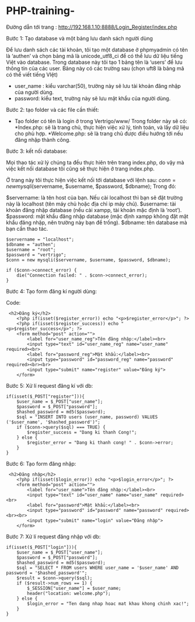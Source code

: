 # PHP-training-

Đường dẫn tới trang : http://192.168.1.10:8888/Login_Register/index.php

Bước 1: Tạo database và một bảng lưu danh sách người dùng

Để lưu danh sách các tài khoản, tôi tạo một database ở phpmyadmin có tên là ‘authen’ và chọn bảng mã là unicode_utf8_ci để có thể lưu dữ liệu tiếng Việt vào database. Trong database này tôi tạo 1 bảng tên là ‘users’ để lưu thông tin của các user. Bảng này có các trường sau (chọn uft8 là bảng mã có thể viết tiếng VIệt)

- user_name : kiểu varchar(50), trường này sẽ lưu tài khoản đăng nhập của người dùng.
- password: kiểu text, trường này sẽ lưu mật khẩu của người dùng.

Bước 2: tạo folder và các file cần thiết:
- Tạo folder có tên là login ở trong Vertrigo/www/ Trong folder này sẽ có:
     *Index.php: sẽ là trang chủ, thực hiện việc xử lý, tính toán, và lấy dữ liệu cho phù hợp.
     *Welcome.php: sẽ là trang chủ được điều hướng tới nếu đăng nhập thành công.

Bước 3: kết nối database:

Mọi thao tác xử lý chúng ta đều thực hiên trên trang index.php, do vậy mà việc kết nối database tôi cũng sẽ thực hiện ở trang index.php.

Ở trang này tôi thực hiện việc kết nối tới database với lệnh sau: $conn = new mysqli($servername, $username, $password, $dbname);
Trong đó:

$servername: là tên host của bạn. Nếu cài localhost thì bạn sẽ đặt trường này là localhost (tên máy chủ hoặc địa chỉ ip máy chủ).
$username: tài khoản đăng nhập database (nếu cài xampp, tài khoản mặc định là ‘root’).
$password: mật khẩu đăng nhập database (mặc định xampp không đặt mật khẩu đăng nhập, nên trường này bạn để trống).
$dbname: tên database mà bạn cần thao tác.

```
$servername = "localhost";
$dbname = "authen";
$username = "root";
$password = "vertrigo";
$conn = new mysqli($servername, $username, $password, $dbname);

if ($conn->connect_error) {
    die("Connection failed: " . $conn->connect_error);
}
```
Bước 4: Tạo form đăng kí người dùng:

Code:
```
 <h2>Đăng ký</h2>
    <?php if(isset($register_error)) echo "<p>$register_error</p>"; ?>
    <?php if(isset($register_success)) echo "<p>$register_success</p>"; ?>
    <form method="post" action="">
        <label for="user_name_reg">Tên đăng nhập:</label><br>
        <input type="text" id="user_name_reg" name="user_name" required><br>
        <label for="password_reg">Mật khẩu:</label><br>
        <input type="password" id="password_reg" name="password" required><br><br>
        <input type="submit" name="register" value="Đăng ký">
    </form>
```
Bước 5: Xử lí request đăng kí với db:
```
if(isset($_POST["register"])){
    $user_name = $_POST["user_name"];
    $password = $_POST["password"];
    $hashed_password = md5($password); 
    $sql = "INSERT INTO users (user_name, password) VALUES ('$user_name', '$hashed_password')";
    if ($conn->query($sql) === TRUE) {
        $register_success = "Dang ki thanh Cong!";
    } else {
        $register_error = "Dang ki thanh cong! " . $conn->error;
    }
}
```
Bước 6: Tạo form đăng nhập:
```
 <h2>Đăng nhập</h2>
    <?php if(isset($login_error)) echo "<p>$login_error</p>"; ?>
    <form method="post" action="">
        <label for="user_name">Tên đăng nhập:</label><br>
        <input type="text" id="user_name" name="user_name" required><br>
        <label for="password">Mật khẩu:</label><br>
        <input type="password" id="password" name="password" required><br><br>
        <input type="submit" name="login" value="Đăng nhập">
    </form>
```
Bước 7: Xử lí request đăng nhập với db:
```
if(isset($_POST["login"])){
    $user_name = $_POST["user_name"];
    $password = $_POST["password"];
    $hashed_password = md5($password); 
    $sql = "SELECT * FROM users WHERE user_name = '$user_name' AND password = '$hashed_password'";
    $result = $conn->query($sql);
    if ($result->num_rows == 1) {
        $_SESSION["user_name"] = $user_name;
        header("location: welcome.php");
    } else {
        $login_error = "Ten dang nhap hoac mat khau khong chinh xac!";
    }
}
```
